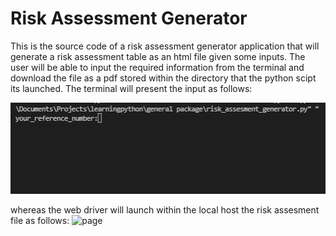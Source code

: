 # Risk Assessment Generator

This is the source code of a risk assessment generator application that will generate a risk assessment table as an html file given some inputs.
The user will be able to input the required information from the terminal and download the file as a pdf stored within the directory that the python scipt its launched. 
The terminal will present the input as follows:

![terminal](terminal.png)

whereas the web driver will launch within the local host the risk assesment file as follows:
![page](risk_assesment_example.png)